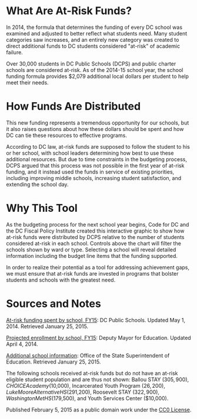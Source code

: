 # What Are At-Risk Funds?

In 2014, the formula that determines the funding of every DC school was examined and adjusted to better reflect what students need. Many student categories saw increases, and an entirely new category was created to direct additional funds to DC students considered "at-risk" of academic failure.

Over 30,000 students in DC Public Schools (DCPS) and public charter schools are considered at-risk. As of the 2014-15 school year, the school funding formula provides $2,079 additional local dollars per student to help meet their needs.

# How Funds Are Distributed

This new funding represents a tremendous opportunity for our schools, but it also raises questions about how these dollars should be spent and how DC can tie these resources to effective programs.

According to DC law, at-risk funds are supposed to follow the student to his or her school, with school leaders determining how best to use these additional resources. But due to time constraints in the budgeting process, DCPS argued that this process was not possible in the first year of at-risk funding, and it instead used the funds in service of existing priorities, including improving middle schools, increasing student satisfaction, and extending the school day.

# Why This Tool

As the budgeting process for the next school year begins, Code for DC and the DC Fiscal Policy Institute created this interactive graphic to show how at-risk funds were distributed by DCPS relative to the number of students considered at-risk in each school. Controls above the chart will filter the schools shown by ward or type. Selecting a school will reveal detailed information including the budget line items that the funding supported.

In order to realize their potential as a tool for addressing achievement gaps, we must ensure that at-risk funds are invested in programs that bolster students and schools with the greatest need.

# Sources and Notes

[At-risk funding spent by school, FY15](http://dcps.dc.gov/DCPS/Files/downloads/ABOUT%20DCPS/Budget%20-%20Finance/FY15%20documents/FY15%20At%20Risk%20Funds%20Spend%20by%20School.pdf): DC Public Schools. Updated May 1, 2014. Retrieved January 25, 2015.

[Projected enrollment by school, FY15](https://raw.githubusercontent.com/cmgiven/at-risk/master/At%20risk_DCPS_FY15_Ext.xlsx): Deputy Mayor for Education. Updated April 4, 2014.

[Additional school information](http://www.learndc.org/schoolprofiles): Office of the State Superintendent of Education. Retrieved January 25, 2015.

The following schools received at-risk funds but do not have an at-risk eligible student population and are thus not shown: Ballou STAY ($305,900), CHOICE Academy ($10,000), Incarcerated Youth Program ($26,200), Luke Moore Alternative HS ($291,200), Roosevelt STAY ($322,900), Washington Met HS ($179,500), and Youth Services Center ($10,000).

Published February 5, 2015 as a public domain work under the [CC0 License](http://creativecommons.org/publicdomain/zero/1.0/).
